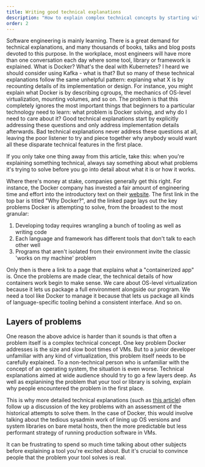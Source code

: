 ```yaml
---
title: Writing good technical explanations
description: "How to explain complex technical concepts by starting with why"
order: 2
---
```


Software engineering is mainly learning. There is a great demand for technical explanations, and many thousands of books, talks and blog posts devoted to this purpose. In the workplace, most engineers will have more than one conversation each day where some tool, library or framework is explained. What is Docker? What's the deal with Kubernetes? I heard we should consider using Kafka - what is that? But so many of these technical explanations follow the same unhelpful pattern: explaning what X is by recounting details of its implementation or design. For instance, you might explain what Docker is by describing cgroups, the mechanics of OS-level virtualization, mounting volumes, and so on. The problem is that this completely ignores the most important things that beginners to a particular technology need to learn: what problem is Docker solving, and why do I need to care about it? Good technical explanations start by explicitly addressing these questions and only address implementation details afterwards. Bad technical explanations never address these questions at all, leaving the poor listener to try and piece together why anybody would want all these disparate technical features in the first place.

If you only take one thing away from this article, take this: when you're explaining something technical, always say something about what problems it's trying to solve before you go into detail about what it is or how it works.

Where there's money at stake, companies generally get this right. For instance, the Docker company has invested a fair amount of engineering time and effort into the introductory text on their [website](docker.com). The first link in the top bar is titled "Why Docker?", and the linked page lays out the key problems Docker is attempting to solve, from the broadest to the most granular:

1. Developing today requires wrangling a bunch of tooling as well as writing code
2. Each language and framework has different tools that don't talk to each other well
3. Programs that aren't isolated from their environment invite the classic 'works on my machine' problem

Only then is there a link to a page that explains what a "containerized app" is. Once the problems are made clear, the technical details of how containers work begin to make sense. We care about OS-level virtualization because it lets us package a full environment alongside our program. We need a tool like Docker to manage it because that lets us package all kinds of language-specific tooling behind a consistent interface. And so on.

## Layers of problems

One reason the above advice is harder than it sounds is that often a problem itself is a complex technical concept. One key problem Docker addresses is the size and slow boot times of VMs. But to a junior developer unfamiliar with any kind of virtualization, this problem itself needs to be carefully explained. To a non-technical person who is unfamiliar with the concept of an operating system, the situation is even worse. Technical explanations aimed at wide audience should try to go a few layers deep. As well as explanining the problem that your tool or library is solving, explain why people encountered the problem in the first place.

This is why more detailed technical explanations (such as [this article](https://dzone.com/articles/docker-explained-an-introductory-guide-to-docker)) often follow up a discussion of the key problems with an assessment of the historical attempts to solve them. In the case of Docker, this would involve talking about the tedious sysadmin work of lining up OS versions and system libraries on bare metal hosts, then the more predictable but less performant strategy of running production software in VMs.

It can be frustrating to spend so much time talking about other subjects before explaining a tool you're excited about. But it's crucial to convince people that the problem your tool solves is real. 
